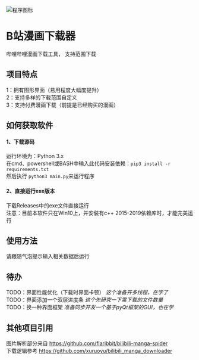 ![程序图标](https://raw.githubusercontent.com/Randark-JMT/Bilibili_manga_download/dev-tkinker/main.ico "ico")
# B站漫画下载器
哔哩哔哩漫画下载工具， 支持范围下载
## 项目特点
1：拥有图形界面（易用程度大幅度提升） <br />
2：支持多样的下载范围自定义 <br />
3：支持付费漫画下载（前提是已经购买的漫画）
## 如何获取软件
#### 1、下载源码
运行环境为：Python 3.x <br />
在cmd、powershell或BASH中输入此代码安装依赖：```pip3 install -r  requirements.txt```<br />
然后执行 ```python3 main.py```来运行程序
#### 2、直接运行exe版本
下载Releases中的exe文件直接运行<br />
注意：目前本软件只在Win10上，并安装有c++ 2015-2019依赖库时，才能完美运行
## 使用方法
请跟随气泡提示输入相关数据后运行
## 待办
TODO：界面性能优化（下载时界面卡顿）
_这个准备开多线程，在学了_<br />
TODO：界面添加一个双层进度条
_这个先研究一下需下载的文件数量_<br />
TODO：换一种界面框架
_准备同步开发一个基于pyQt框架的GUI，也在学_
## 其他项目引用
图片解析部分来自 https://github.com/flaribbit/bilibili-manga-spider <br />
下载逻辑参考 https://github.com/xuruoyu/bilibili_manga_downloader
